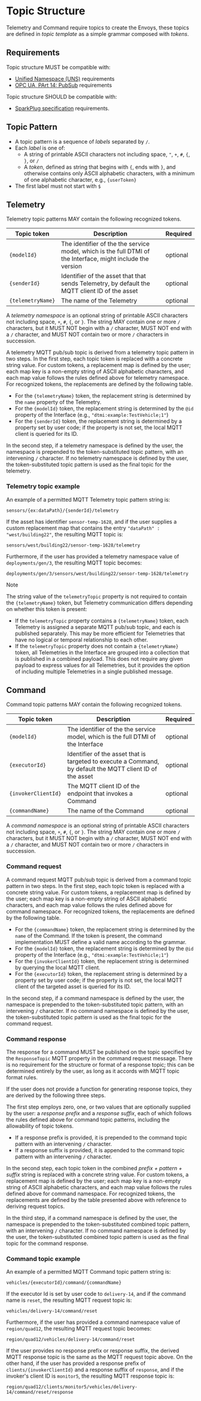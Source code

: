 # Topic Structure

Telemetry and Command require topics to create the Envoys, these topics are defined in _topic template_ as a simple grammar composed with _tokens_.

## Requirements

Topic structure MUST be compatible with:

* [Unified Namespace (UNS)](https://youtu.be/wqcdqO6mCE8) requirements
* [OPC UA, PArt 14: PubSub](https://reference.opcfoundation.org/Core/Part14/v105/docs/) requirements

Topic structure SHOULD be compatible with:

* [SparkPlug specification](https://sparkplug.eclipse.org/specification/version/3.0/documents/sparkplug-specification-3.0.0.pdf) requirements.

## Topic Pattern

* A topic pattern is a sequence of _labels_ separated by `/`.
* Each _label_ is one of:
    * A string of printable ASCII characters not including space, `"`, `+`, `#`, `{`, `}`, or `/`
    * A *token*, defined as string that begins with `{`, ends with `}`, and otherwise contains only ASCII alphabetic characters, with a minimum of one alphabetic character, e.g., `{userToken}`
* The first label must not start with `$`

## Telemetry

Telemetry topic patterns MAY contain the following recognized tokens.

| Topic token | Description | Required |
| --- | --- | --- |
| `{modelId}` | The identifier of the the service model, which is the full DTMI of the Interface, might include the version | optional |
| `{senderId}` | Identifier of the asset that that sends Telemetry, by default the MQTT client ID of the asset | optional |
| `{telemetryName}` | The name of the Telemetry | optional |

A *telemetry namespace* is an optional string of printable ASCII characters not including space, `+`, `#`, `{`, or `}`.
The string MAY contain one or more `/` characters, but it MUST NOT begin with a `/` character, MUST NOT end with a `/` character, and MUST NOT contain two or more `/` characters in succession.

A telemetry MQTT pub/sub topic is derived from a telemetry topic pattern in two steps.
In the first step, each topic token is replaced with a concrete string value.
For custom tokens, a replacement map is defined by the user; each map key is a non-empty string of ASCII alphabetic characters, and each map value follows the rules defined above for telemetry namespace.
For recognized tokens, the replacements are defined by the following table.

* For the `{telemetryName}` token, the replacement string is determined by the `name` property of the Telemetry.
* For the `{modelId}` token, the replacement string is determined by the `@id` property of the Interface (e.g., `"dtmi:example:TestVehicle;1"`)
* For the `{senderId}` token, the replacement string is determined by a property set by user code; if the property is not set, the local MQTT client is queried for its ID.

In the second step, if a telemetry namespace is defined by the user, the namespace is prepended to the token-substituted topic pattern, with an intervening `/` character.
If no telemetry namespace is defined by the user, the token-substituted topic pattern is used as the final topic for the telemetry.

### Telemetry topic example

An example of a permitted MQTT Telemetry topic pattern string is:

```text
sensors/{ex:dataPath}/{senderId}/telemetry
```

If the asset has identifier `sensor-temp-1628`, and if the user supplies a custom replacement map that contains the entry `"dataPath" : "west/building22"`, the resulting MQTT topic is:

```text
sensors/west/building22/sensor-temp-1628/telemetry
```

Furthermore, if the user has provided a telemetry namespace value of `deployments/gen/3`, the resulting MQTT topic becomes:

```text
deployments/gen/3/sensors/west/building22/sensor-temp-1628/telemetry
```

>[!NOTE]
> The string value of the `telemetryTopic` property is not required to contain the `{telemetryName}` token, but Telemetry communication differs depending on whether this token is present:
>
> * If the `telemetryTopic` property contains a `{telemetryName}` token, each Telemetry is assigned a separate MQTT pub/sub topic, and each is published separately. This may be more efficient for Telemetries that have no logical or temporal relationship to each other.
> * If the `telemetryTopic` property does not contain a `{telemetryName}` token, all Telemetries in the Interface are grouped into a collection that is published in a combined payload. This does not require any given payload to express values for all Telemetries, but it provides the option of including multiple Telemetries in a single published message.

## Command

Command topic patterns MAY contain the following recognized tokens.

| Topic token | Description | Required |
| --- | --- | --- |
| `{modelId}` | The identifier of the the service model, which is the full DTMI of the Interface | optional |
| `{executorId}` | Identifier of the asset that is targeted to execute a Command, by default the MQTT client ID of the asset | optional |
| `{invokerClientId}` | The MQTT client ID of the endpoint that invokes a Command | optional |
| `{commandName}` | The name of the Command | optional |

A *command namespace* is an optional string of printable ASCII characters not including space, `+`, `#`, `{`, or `}`.
The string MAY contain one or more `/` characters, but it MUST NOT begin with a `/` character, MUST NOT end with a `/` character, and MUST NOT contain two or more `/` characters in succession.

### Command request

A command request MQTT pub/sub topic is derived from a command topic pattern in two steps.
In the first step, each topic token is replaced with a concrete string value.
For custom tokens, a replacement map is defined by the user; each map key is a non-empty string of ASCII alphabetic characters, and each map value follows the rules defined above for command namespace.
For recognized tokens, the replacements are defined by the following table.

* For the `{commandName}` token, the replacement string is determined by the `name` of the Command. If the token is present, the command implementation MUST define a valid name according to the grammar.
* For the `{modelId}` token, the replacement string is determined by the `@id` property of the Interface (e.g., `"dtmi:example:TestVehicle;1"`)
* For the `{invokerClientId}` token, the replacement string is determined by querying the local MQTT client.
* For the `{executorId}` token, the replacement string is determined by a property set by user code; if the property is not set, the local MQTT client of the targeted asset is queried for its ID.

In the second step, if a command namespace is defined by the user, the namespace is prepended to the token-substituted topic pattern, with an intervening `/` character.
If no command namespace is defined by the user, the token-substituted topic pattern is used as the final topic for the command request.

### Command response

The response for a command MUST be published on the topic specified by the `ResponseTopic` MQTT property in the command request message.
There is no requirement for the structure or format of a response topic; this can be determined entirely by the user, as long as it accords with MQTT topic format rules.

If the user does not provide a function for generating response topics, they are derived by the following three steps.

The first step employs zero, one, or two values that are optionally supplied by the user: a *response prefix* and a *response suffix*, each of which follows the rules defined above for command topic patterns, including the allowability of topic tokens.

* If a response prefix is provided, it is prepended to the command topic pattern with an intervening `/` character.
* If a response suffix is provided, it is appended to the command topic pattern with an intervening `/` character.

In the second step, each topic token in the combined *prefix + pattern + suffix* string is replaced with a concrete string value.
For custom tokens, a replacement map is defined by the user; each map key is a non-empty string of ASCII alphabetic characters, and each map value follows the rules defined above for command namespace.
For recognized tokens, the replacements are defined by the table presented above with reference to deriving request topics.

In the third step, if a command namespace is defined by the user, the namespace is prepended to the token-substituted combined topic pattern, with an intervening `/` character.
If no command namespace is defined by the user, the token-substituted combined topic pattern is used as the final topic for the command response.

### Command topic example

An example of a permitted MQTT Command topic pattern string is:

```text
vehicles/{executorId}/command/{commandName}
```

If the executor Id is set by user code to `delivery-14`, and if the command name is `reset`, the resulting MQTT request topic is:

```text
vehicles/delivery-14/command/reset
```

Furthermore, if the user has provided a command namespace value of `region/quad12`, the resulting MQTT request topic becomes:

```text
region/quad12/vehicles/delivery-14/command/reset
```

If the user provides no response prefix or response suffix, the derived MQTT response topic is the same as the MQTT request topic above.
On the other hand, if the user has provided a response prefix of `clients/{invokerClientId}` and a response suffix of `response`, and if the invoker's client ID is `monitor5`, the resulting MQTT response topic is:

```text
region/quad12/clients/monitor5/vehicles/delivery-14/command/reset/response
```
